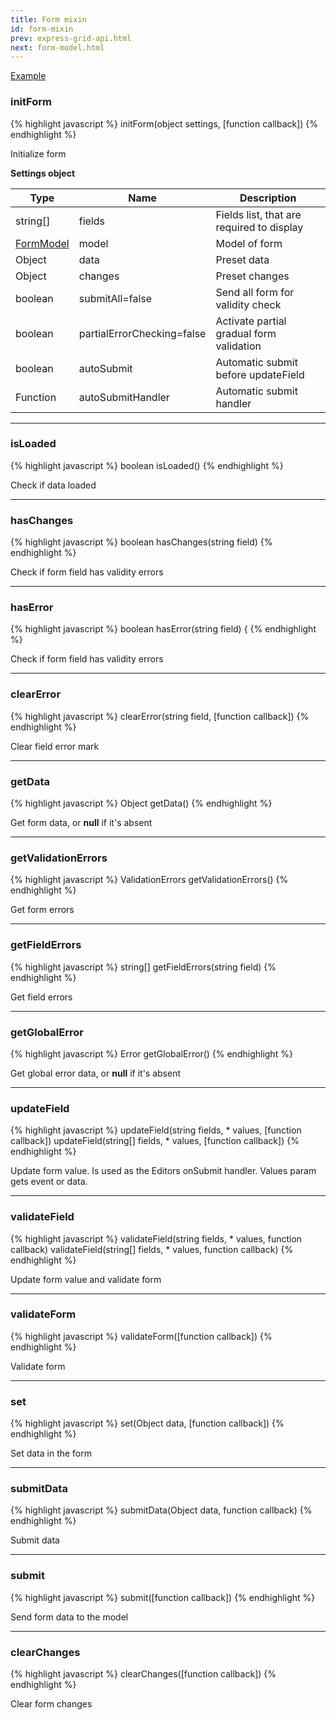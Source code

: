 ```yaml
---
title: Form mixin
id: form-mixin
prev: express-grid-api.html
next: form-model.html
---
```


[Example](form-example.html)

### initForm

{% highlight javascript %}
initForm(object settings, [function callback])
{% endhighlight %}

Initialize form

**Settings object**

| Type     | Name   | Description |
|----------|--------|--------------|
| string[] |     fields                       | Fields list, that are required to display
| [FormModel](/docs/form-model.html) | model                        | Model of form
| Object |    data                       | Preset data
| Object |    changes                     | Preset changes
| boolean |      submitAll=false            | Send all form for validity check
| boolean |      partialErrorChecking=false | Activate partial gradual form validation
| boolean |      autoSubmit                 | Automatic submit before updateField
| Function |  autoSubmitHandler          | Automatic submit handler

----

### isLoaded

{% highlight javascript %}
boolean isLoaded()
{% endhighlight %}

Check if data loaded

----

### hasChanges

{% highlight javascript %}
boolean hasChanges(string field)
{% endhighlight %}

Check if form field has validity errors

----

### hasError

{% highlight javascript %}
boolean hasError(string field) {
{% endhighlight %}

Check if form field has validity errors

----

### clearError

{% highlight javascript %}
clearError(string field, [function callback])
{% endhighlight %}

Clear field error mark

----

### getData

{% highlight javascript %}
Object getData()
{% endhighlight %}

Get form data, or **null** if it's absent

----

### getValidationErrors

{% highlight javascript %}
ValidationErrors getValidationErrors()
{% endhighlight %}

Get form errors

----

### getFieldErrors

{% highlight javascript %}
string[] getFieldErrors(string field)
{% endhighlight %}

Get field errors

---

### getGlobalError

{% highlight javascript %}
Error getGlobalError()
{% endhighlight %}

Get global error data, or **null** if it's absent

----

### updateField

{% highlight javascript %}
updateField(string fields, * values, [function callback])
updateField(string[] fields, * values, [function callback])
{% endhighlight %}

Update form value. Is used as the Editors onSubmit handler.
Values param gets event or data.

----

### validateField

{% highlight javascript %}
validateField(string fields, * values, function callback)
validateField(string[] fields, * values, function callback)
{% endhighlight %}

Update form value and validate form

----

### validateForm

{% highlight javascript %}
validateForm([function callback])
{% endhighlight %}

Validate form

----

### set

{% highlight javascript %}
set(Object data, [function callback])
{% endhighlight %}

Set data in the form

----

### submitData

{% highlight javascript %}
submitData(Object data, function callback)
{% endhighlight %}

Submit data

----

### submit

{% highlight javascript %}
submit([function callback])
{% endhighlight %}

Send form data to the model

----

### clearChanges

{% highlight javascript %}
clearChanges([function callback])
{% endhighlight %}

Clear form changes
